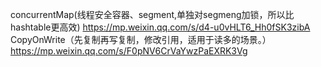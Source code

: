 concurrentMap(线程安全容器、segment,单独对segmeng加锁，所以比hashtable更高效)
https://mp.weixin.qq.com/s/d4-u0vHLT6_Hh0fSK3zibA
CopyOnWrite（先复制再写复制，修改引用，适用于读多的场景。）
https://mp.weixin.qq.com/s/F0pNV6CrVaYwzPaEXRK3Vg

